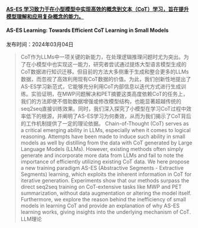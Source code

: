 #### [AS-ES 学习致力于在小型模型中实现高效的概念到文本（CoT）学习，旨在提升模型理解和应用复杂概念的能力。](https://arxiv.org/abs/2403.01969)
#### AS-ES Learning: Towards Efficient CoT Learning in Small Models
发布时间：2024年03月04日
> CoT作为LLMs中一项关键的新能力，在处理逻辑推理问题时尤为突出。为了在小模型中也实现这一能力，研究者尝试通过提炼大型语言模型生成的CoT数据进行知识迁移。但目前的方法大多侧重于生成和整合更多的LLMs数据，而忽视了高效利用现有CoT数据的价值。为此，我们创新性地提出了AS-ES学习新范式，它能够充分利用CoT内部信息以迭代方式进行生成训练。实验证明，在MWP问题解决和PET摘要这类高度依赖CoT的任务上，我们的方法即使不借助数据增强或修改模型结构，也能显著超越传统的seq2seq直接训练效果。同时，我们深入探究了小模型在学习CoT过程中效率低下的根源，并阐明了AS-ES学习为何奏效，从而为我们揭示了CoT背后的工作机制提供了一定的理论依据。
> Chain-of-Thought (CoT) serves as a critical emerging ability in LLMs, especially when it comes to logical reasoning. Attempts have been made to induce such ability in small models as well by distilling from the data with CoT generated by Large Language Models (LLMs). However, existing methods often simply generate and incorporate more data from LLMs and fail to note the importance of efficiently utilizing existing CoT data. We here propose a new training paradigm AS-ES (Abstractive Segments - Extractive Segments) learning, which exploits the inherent information in CoT for iterative generation. Experiments show that our methods surpass the direct seq2seq training on CoT-extensive tasks like MWP and PET summarization, without data augmentation or altering the model itself. Furthermore, we explore the reason behind the inefficiency of small models in learning CoT and provide an explanation of why AS-ES learning works, giving insights into the underlying mechanism of CoT.
LLM理论